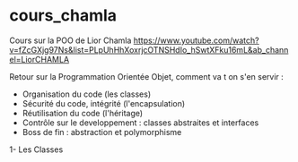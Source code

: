 # cours_chamla
Cours sur la POO de Lior Chamla
https://www.youtube.com/watch?v=fZcGXjg97Ns&list=PLpUhHhXoxrjcOTNSHdIo_hSwtXFku16mL&ab_channel=LiorCHAMLA

Retour sur la Programmation Orientée Objet, comment va t on s'en servir :

  - Organisation du code (les classes)
  - Sécurité du code, intégrité (l'encapsulation)
  - Réutilisation du code (l'héritage)
  - Contrôle sur le developpement : classes abstraites et interfaces
  - Boss de fin : abstraction et polymorphisme


1- Les Classes


